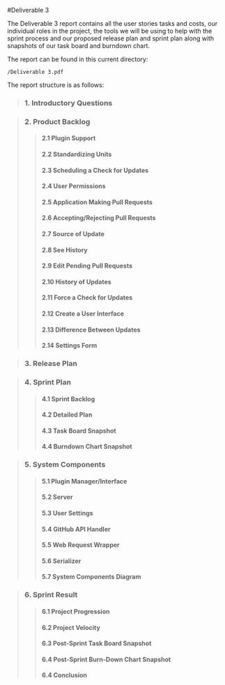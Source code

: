 #Deliverable 3

The Deliverable 3 report contains all the user stories tasks and costs, our individual roles in the project, 
the tools we will be using to help with the sprint process and our proposed release plan and sprint plan along with 
snapshots of our task board and burndown chart.

The report can be found in this current directory:

```
/Deliverable 3.pdf
```

The report structure is as follows:

> ### 1. Introductory Questions

> ### 2. Product Backlog
>> #### 2.1 Plugin Support    
>> #### 2.2 Standardizing Units    
>> #### 2.3 Scheduling a Check for Updates    
>> #### 2.4 User Permissions    
>> #### 2.5 Application Making Pull Requests
>> #### 2.6 Accepting/Rejecting Pull Requests    
>> #### 2.7 Source of Update    
>> #### 2.8 See History    
>> #### 2.9 Edit Pending Pull Requests    
>> #### 2.10 History of Updates    
>> #### 2.11 Force a Check for Updates
>> #### 2.12 Create a User Interface
>> #### 2.13 Difference Between Updates  
>> #### 2.14 Settings Form

> ### 3. Release Plan

> ### 4. Sprint Plan
>> #### 4.1 Sprint Backlog
>> #### 4.2 Detailed Plan
>> #### 4.3 Task Board Snapshot
>> #### 4.4 Burndown Chart Snapshot

> ### 5. System Components
>> #### 5.1 Plugin Manager/Interface    
>> #### 5.2 Server  
>> #### 5.3 User Settings    
>> #### 5.4 GitHub API Handler    
>> #### 5.5 Web Request Wrapper   
>> #### 5.6 Serializer    
>> #### 5.7 System Components Diagram    


> ### 6. Sprint Result
>> #### 6.1 Project Progression
>> #### 6.2 Project Velocity
>> #### 6.3 Post-Sprint Task Board Snapshot
>> #### 6.4 Post-Sprint Burn-Down Chart Snapshot
>> #### 6.4 Conclusion